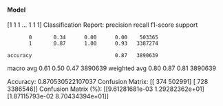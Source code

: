 #### Model
[1 1 1 ... 1 1 1]
Classification Report:
              precision    recall  f1-score   support

           0       0.34      0.00      0.00    503365
           1       0.87      1.00      0.93   3387274

    accuracy                           0.87   3890639
   macro avg       0.61      0.50      0.47   3890639
weighted avg       0.80      0.87      0.81   3890639

Accuracy: 0.870530522107037
Confusion Matrix:
[[    374  502991]
 [    728 3386546]]
Confusion Matrix (%):
[[9.61281681e-03 1.29282362e+01]
 [1.87115793e-02 8.70434394e+01]]
